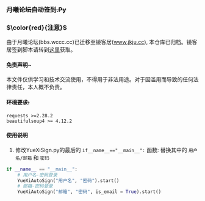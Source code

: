 ### ~~月曦论坛自动签到.Py~~

### $\color{red}{注意}$

由于月曦论坛(bbs.wccc.cc)已迁移至镜客居(www.jkju.cc), 本仓库已归档。镜客居签到脚本请转到[这里](https://github.com/lolitacoding/jkju-sign)获取。
#### ~~免责声明~~~
本文件仅供学习和技术交流使用，不得用于非法用途。对于因滥用而导致的任何法律责任，本人概不负责。

#### ~~环境要求:~~
    requests >=2.28.2 
    beautifulsoup4 >= 4.12.2

#### ~~使用说明~~
1. 修改YueXiSign.py的最后的 `if__name__=="__main__":` 函数:
替换其中的 `用户名/邮箱` 和 `密码`
```python
if __name__ == "__main__":
    # 用户名-密码登录
    YueXiAutoSign("用户名", "密码").start()
    # 邮箱-密码登录
    YueXiAutoSign("邮箱", "密码", is_email = True).start()
```
    
